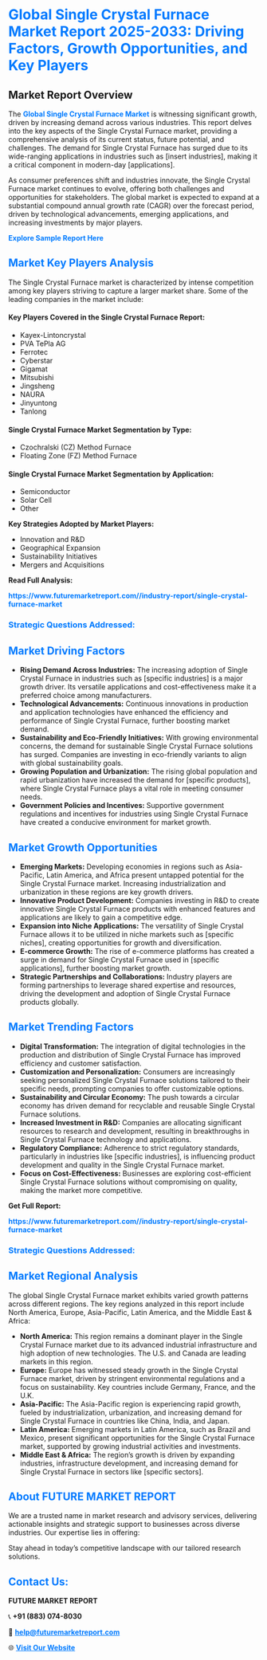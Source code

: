 <h1 style="color: #007BFF;">Global Single Crystal Furnace Market Report 2025-2033: Driving Factors, Growth Opportunities, and Key Players</h1>

<section id="overview">
<h2>Market Report Overview</h2>
<p>The <a href="https://www.futuremarketreport.com//industry-report/single-crystal-furnace-market" style="color: #007BFF; text-decoration: none;"><strong>Global Single Crystal Furnace Market</strong></a> is witnessing significant growth, driven by increasing demand across various industries. This report delves into the key aspects of the Single Crystal Furnace market, providing a comprehensive analysis of its current status, future potential, and challenges. The demand for Single Crystal Furnace has surged due to its wide-ranging applications in industries such as [insert industries], making it a critical component in modern-day [applications].</p>
<p>As consumer preferences shift and industries innovate, the Single Crystal Furnace market continues to evolve, offering both challenges and opportunities for stakeholders. The global market is expected to expand at a substantial compound annual growth rate (CAGR) over the forecast period, driven by technological advancements, emerging applications, and increasing investments by major players.</p>
</section>

<section id="overview">
<p><a href="https://www.futuremarketreport.com//request-sample/reportId=46455" style="color: #007BFF; text-decoration: none;"><strong>Explore Sample Report Here</strong></a></p>
</section>

<section id="key-players">
<h2 style="color: #007BFF;">Market Key Players Analysis</h2>
<p>The Single Crystal Furnace market is characterized by intense competition among key players striving to capture a larger market share. Some of the leading companies in the market include:</p>
<h4>Key Players Covered in the Single Crystal Furnace Report:</h4>
<ul><li>Kayex-Lintoncrystal</li><li>PVA TePla AG</li><li>Ferrotec</li><li>Cyberstar</li><li>Gigamat</li><li>Mitsubishi</li><li>Jingsheng</li><li>NAURA</li><li>Jinyuntong</li><li>Tanlong</li></ul>
<h4>Single Crystal Furnace Market Segmentation by Type:</h4>
<ul><li>Czochralski (CZ) Method Furnace</li><li>Floating Zone (FZ) Method Furnace</li></ul>

<h4>Single Crystal Furnace Market Segmentation by Application:</h4>
<ul><li>Semiconductor</li><li>Solar Cell</li><li>Other</li></ul>
<p><strong>Key Strategies Adopted by Market Players:</strong></p>
<ul>
<li>Innovation and R&D</li>
<li>Geographical Expansion</li>
<li>Sustainability Initiatives</li>
<li>Mergers and Acquisitions</li>
</ul>
</section>

<section>
<p><strong>Read Full Analysis: </strong></p><a href="https://www.futuremarketreport.com//industry-report/single-crystal-furnace-market" style="color: #007BFF; text-decoration: none;"><strong>https://www.futuremarketreport.com//industry-report/single-crystal-furnace-market</strong></a>
<h3 style="color: #007BFF;">Strategic Questions Addressed:</h3>
</section>

<section id="driving-factors">
<h2 style="color: #007BFF;">Market Driving Factors</h2>
<ul>
<li><strong>Rising Demand Across Industries:</strong> The increasing adoption of Single Crystal Furnace in industries such as [specific industries] is a major growth driver. Its versatile applications and cost-effectiveness make it a preferred choice among manufacturers.</li>
<li><strong>Technological Advancements:</strong> Continuous innovations in production and application technologies have enhanced the efficiency and performance of Single Crystal Furnace, further boosting market demand.</li>
<li><strong>Sustainability and Eco-Friendly Initiatives:</strong> With growing environmental concerns, the demand for sustainable Single Crystal Furnace solutions has surged. Companies are investing in eco-friendly variants to align with global sustainability goals.</li>
<li><strong>Growing Population and Urbanization:</strong> The rising global population and rapid urbanization have increased the demand for [specific products], where Single Crystal Furnace plays a vital role in meeting consumer needs.</li>
<li><strong>Government Policies and Incentives:</strong> Supportive government regulations and incentives for industries using Single Crystal Furnace have created a conducive environment for market growth.</li>
</ul>
</section>

<section id="growth-opportunities">
<h2 style="color: #007BFF;">Market Growth Opportunities</h2>
<ul>
<li><strong>Emerging Markets:</strong> Developing economies in regions such as Asia-Pacific, Latin America, and Africa present untapped potential for the Single Crystal Furnace market. Increasing industrialization and urbanization in these regions are key growth drivers.</li>
<li><strong>Innovative Product Development:</strong> Companies investing in R&D to create innovative Single Crystal Furnace products with enhanced features and applications are likely to gain a competitive edge.</li>
<li><strong>Expansion into Niche Applications:</strong> The versatility of Single Crystal Furnace allows it to be utilized in niche markets such as [specific niches], creating opportunities for growth and diversification.</li>
<li><strong>E-commerce Growth:</strong> The rise of e-commerce platforms has created a surge in demand for Single Crystal Furnace used in [specific applications], further boosting market growth.</li>
<li><strong>Strategic Partnerships and Collaborations:</strong> Industry players are forming partnerships to leverage shared expertise and resources, driving the development and adoption of Single Crystal Furnace products globally.</li>
</ul>
</section>

<section id="trending-factors">
<h2 style="color: #007BFF;">Market Trending Factors</h2>
<ul>
<li><strong>Digital Transformation:</strong> The integration of digital technologies in the production and distribution of Single Crystal Furnace has improved efficiency and customer satisfaction.</li>
<li><strong>Customization and Personalization:</strong> Consumers are increasingly seeking personalized Single Crystal Furnace solutions tailored to their specific needs, prompting companies to offer customizable options.</li>
<li><strong>Sustainability and Circular Economy:</strong> The push towards a circular economy has driven demand for recyclable and reusable Single Crystal Furnace solutions.</li>
<li><strong>Increased Investment in R&D:</strong> Companies are allocating significant resources to research and development, resulting in breakthroughs in Single Crystal Furnace technology and applications.</li>
<li><strong>Regulatory Compliance:</strong> Adherence to strict regulatory standards, particularly in industries like [specific industries], is influencing product development and quality in the Single Crystal Furnace market.</li>
<li><strong>Focus on Cost-Effectiveness:</strong> Businesses are exploring cost-efficient Single Crystal Furnace solutions without compromising on quality, making the market more competitive.</li>
</ul>
</section>

<section>
<p><strong>Get Full Report: </strong></p><a href="https://www.futuremarketreport.com//industry-report/single-crystal-furnace-market" style="color: #007BFF; text-decoration: none;"><strong>https://www.futuremarketreport.com//industry-report/single-crystal-furnace-market</strong></a>
<h3 style="color: #007BFF;">Strategic Questions Addressed:</h3>
</section>


<section id="regional-analysis">
<h2 style="color: #007BFF;">Market Regional Analysis</h2>
<p>The global Single Crystal Furnace market exhibits varied growth patterns across different regions. The key regions analyzed in this report include North America, Europe, Asia-Pacific, Latin America, and the Middle East & Africa:</p>
<ul>
<li><strong>North America:</strong> This region remains a dominant player in the Single Crystal Furnace market due to its advanced industrial infrastructure and high adoption of new technologies. The U.S. and Canada are leading markets in this region.</li>
<li><strong>Europe:</strong> Europe has witnessed steady growth in the Single Crystal Furnace market, driven by stringent environmental regulations and a focus on sustainability. Key countries include Germany, France, and the U.K.</li>
<li><strong>Asia-Pacific:</strong> The Asia-Pacific region is experiencing rapid growth, fueled by industrialization, urbanization, and increasing demand for Single Crystal Furnace in countries like China, India, and Japan.</li>
<li><strong>Latin America:</strong> Emerging markets in Latin America, such as Brazil and Mexico, present significant opportunities for the Single Crystal Furnace market, supported by growing industrial activities and investments.</li>
<li><strong>Middle East & Africa:</strong> The region’s growth is driven by expanding industries, infrastructure development, and increasing demand for Single Crystal Furnace in sectors like [specific sectors].</li>
</ul>
</section>

<footer>
<h2 style="color: #007BFF;">About FUTURE MARKET REPORT</h2>
<p>We are a trusted name in market research and advisory services, delivering actionable insights and strategic support to businesses across diverse industries. Our expertise lies in offering:</p>

<p>Stay ahead in today’s competitive landscape with our tailored research solutions.</p>

<h2 style="color: #007BFF;">Contact Us:</h2>
<p><strong>FUTURE MARKET REPORT</strong></p>
<p>📞 <strong>+91 (883) 074-8030</strong></p>
<p>📧 <strong><a href="mailto:help@futuremarketreport.com" style="color: #007BFF;">help@futuremarketreport.com</a></strong></p>
<p>🌐 <strong><a href="https://www.futuremarketreport.com/" style="color: #007BFF;">Visit Our Website</a></strong></p>
</footer>